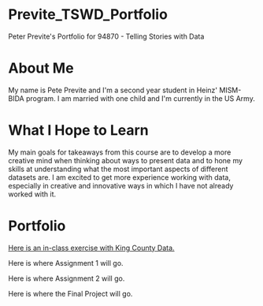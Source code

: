# Previte_TSWD_Portfolio
Peter Previte's Portfolio for 94870 - Telling Stories with Data

# About Me
My name is Pete Previte and I'm a second year student in Heinz' MISM-BIDA program. I am married with one child and I'm currently in the US Army.

# What I Hope to Learn
My main goals for takeaways from this course are to develop a more creative mind when thinking about ways to present data and to hone my skills at understanding what the most important aspects of different datasets are. I am excited to get more experience working with data, especially in creative and innovative ways in which I have not already worked with it.

# Portfolio

[Here is an in-class exercise with King County Data.](KingCountyDemoGraphic.md)

Here is where Assignment 1 will go.

Here is where Assignment 2 will go.

Here is where the Final Project will go.
